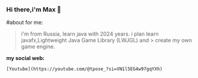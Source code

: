 ### Hi there,i'm Max 👋

#about for me:

>i'm from Russia,
>learn java with 2024 years.
>i plan learn javafx,Lightweight Java Game Library (LWJGL) and   > create my own game engine.

**my social web:**
```
[Youtube](https://youtube.com/@tpose_?si=VN1l5EG4w97gqYXh)
```
